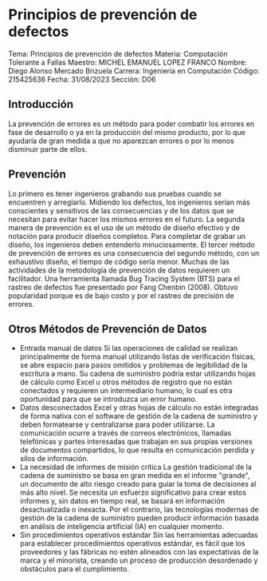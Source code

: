 # Principios de prevención de defectos
Tema: Principios de prevención de defectos
Materia: Computación Tolerante a Fallas
Maestro: MICHEL EMANUEL LOPEZ FRANCO
Nombre: Diego Alonso Mercado Brizuela
Carrera: Ingeniería en Computación
Código: 215425636
Fecha: 31/08/2023
Sección: D06

## Introducción
La prevención de errores es un método para poder combatir los errores en fase de desarrollo o ya en la producción del mismo producto, por lo que ayudaría de gran medida a que no aparezcan errores o por lo menos disminuir parte de ellos.
## Prevención
Lo primero es tener ingenieros grabando sus pruebas cuando se encuentren y arreglarlo. Midiendo los defectos, los ingenieros serían más conscientes y sensitivos de las consecuencias y de los datos que se necesitan para evitar hacer los mismos errores en el futuro.
La segunda manera de prevención es el uso de un método de diseño efectivo y de notación para producir diseños completos. Para completar de grabar un diseño, los ingenieros deben entenderlo minuciosamente.
El tercer método de prevención de errores es una consecuencia del segundo método, con un exhaustivo diseño, el tiempo de código sería menor. 
Muchas de las actividades de la metodología de prevención de datos requieren un facilitador. Una herramienta llamada Bug Tracing System (BTS) para el rastreo de defectos fue presentado por Fang Chenbin (2008). Obtuvo popularidad porque es de bajo costo y por el rastreo de precisión de errores.
## Otros Métodos de Prevención de Datos
- Entrada manual de datos
Si las operaciones de calidad se realizan principalmente de forma manual utilizando listas de verificación físicas, se abre espacio para pasos omitidos y problemas de legibilidad de la escritura a mano. Su cadena de suministro podría estar utilizando hojas de cálculo como Excel u otros métodos de registro que no están conectados y requieren un intermediario humano, lo cual es otra oportunidad para que se introduzca un error humano.
- Datos desconectados
Excel y otras hojas de cálculo no están integradas de forma nativa con el software de gestión de la cadena de suministro y deben formatearse y centralizarse para poder utilizarse. La comunicación ocurre a través de correos electrónicos, llamadas telefónicas y partes interesadas que trabajan en sus propias versiones de documentos compartidos, lo que resulta en comunicación perdida y silos de información.
- La necesidad de informes de misión crítica
La gestión tradicional de la cadena de suministro se basa en gran medida en el informe "grande", un documento de alto riesgo creado para guiar la toma de decisiones al más alto nivel. Se necesita un esfuerzo significativo para crear estos informes y, sin datos en tiempo real, se basará en información desactualizada o inexacta. Por el contrario, las tecnologías modernas de gestión de la cadena de suministro pueden producir información basada en análisis de inteligencia artificial (IA) en cualquier momento.
- Sin procedimientos operativos estándar
Sin las herramientas adecuadas para establecer procedimientos operativos estándar, es fácil que los proveedores y las fábricas no estén alineados con las expectativas de la marca y el minorista, creando un proceso de producción desordenado y obstáculos para el cumplimiento.
